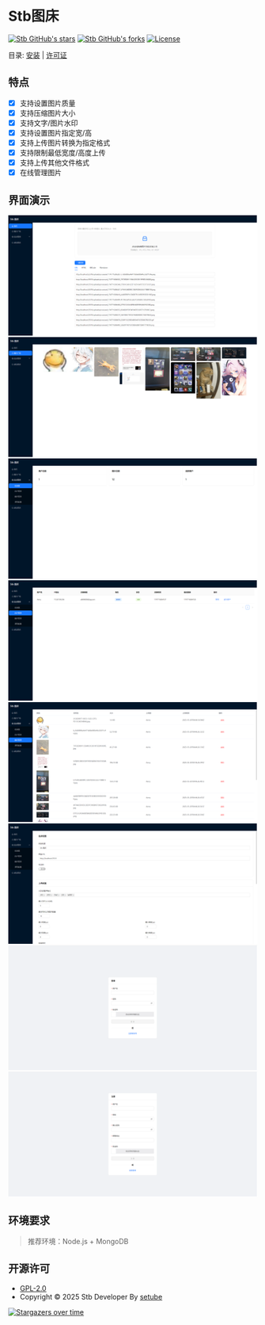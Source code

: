 # Stb图床
[![Stb GitHub's stars](https://img.shields.io/github/stars/setube/stb?style=social)](https://github.com/setube/stb/stargazers)
[![Stb GitHub's forks](https://img.shields.io/github/forks/setube/stb?style=social)](https://github.com/setube/stb/network/members)
[![License](https://img.shields.io/badge/license-GPL_V2.0-yellowgreen.svg)](https://github.com/setube/stb/blob/master/LICENSE)

目录: [安装](/docs/安装图床.md) | [许可证](#开源许可) 

## 特点
* [x] 支持设置图片质量
* [x] 支持压缩图片大小
* [x] 支持文字/图片水印
* [x] 支持设置图片指定宽/高
* [x] 支持上传图片转换为指定格式
* [x] 支持限制最低宽度/高度上传
* [x] 支持上传其他文件格式
* [x] 在线管理图片

## 界面演示
 ![Stb图床 - 上传界面](./docs/1.png)
 ![Stb图床 - 广场界面](./docs/2.png)
 ![Stb图床 - 统计界面](./docs/3.png)
 ![Stb图床 - 用户管理](./docs/4.png)
 ![Stb图床 - 图片管理](./docs/5.png)
 ![Stb图床 - 设置管理](./docs/6.png)
 ![Stb图床 - 登录界面](./docs/7.png)
 ![Stb图床 - 注册界面](./docs/8.png)

## 环境要求
> 推荐环境：Node.js + MongoDB

## 开源许可

 - [GPL-2.0](https://github.com/icret/EasyImages2.0/blob/master/LICENSE) 
 - Copyright © 2025 Stb Developer By [setube](https://github.com/setube)

[![Stargazers over time](https://starchart.cc/setube/stb.svg)](https://github.com/setube/stb/stargazers)
